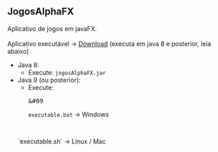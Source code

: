 ## JogosAlphaFX
Aplicativo de jogos em javaFX.<br/>
<br/>
Aplicativo executável -> [Download](https://github.com/fabioalves95472/jogosAlphaFX-deploy/archive/refs/heads/app.zip) (executa em java 8 e posterior, leia abaixo)
<br/>
- Java 8:<br/>
	- Execute:	`jogosAlphaFX.jar`<br/>
- Java 9 (ou posterior):<br/>
	- Execute:<pre>&#09</pre>`executable.bat`	-> Windows<br/>
	<pre>&#09</pre>`executable.sh`		-> Linux / Mac<br/>

<!-- <img src="imgs_git/dClasses.png"> -->